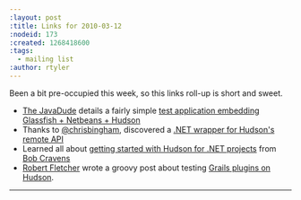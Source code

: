 ```yaml
---
:layout: post
:title: Links for 2010-03-12
:nodeid: 173
:created: 1268418600
:tags:
  - mailing list
:author: rtyler
---
```


Been a bit pre-occupied this week, so this links roll-up is short and sweet.

- <a id="aptureLink_0EaYmEPTig" href="http://twitter.com/anotherjavadude">The JavaDude</a> details a fairly simple [test application embedding Glassfish + Netbeans + Hudson](http://javadude.wordpress.com/2010/02/22/tutorial-most-simple-test-application-for-embedded-glassfish-netbeans-hudson/)
- Thanks to <a id="aptureLink_HqEoqNmNOh" href="http://twitter.com/chrisbingham">@chrisbingham</a>, discovered a [.NET wrapper for Hudson's remote API](http://code.google.com/p/hudson-lib/)
- Learned all about [getting started with Hudson for .NET projects](http://blog.bobcravens.com/2010/03/01/GettingStartedWithCIUsingHudsonForYourNETProjects.aspx) from <a id="aptureLink_0evuIQ516M" href="http://twitter.com/rcravens">Bob Cravens</a>
- <a id="aptureLink_chC5AJes8Y" href="http://twitter.com/rfletcherEW">Robert Fletcher</a> wrote a groovy post about testing [Grails plugins on Hudson](http://adhockery.blogspot.com/2010/03/grails-plugins-on-hudson.html).

---
